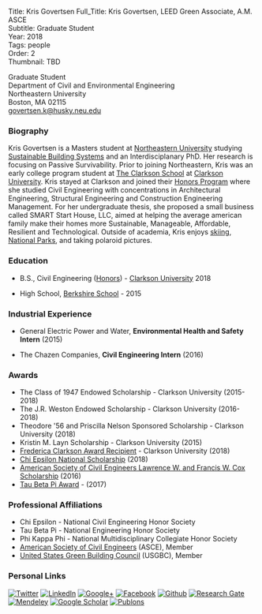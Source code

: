 Title: Kris Govertsen
Full_Title: Kris Govertsen, LEED Green Associate, A.M. ASCE  
Subtitle: Graduate Student  
Year: 2018  
Tags: people  
Order: 2  
Thumbnail: TBD

Graduate Student  
Department of Civil and Environmental Engineering  
Northeastern University  
Boston, MA 02115  
[govertsen.k@husky.neu.edu](mailto:govertsen.k@husky.neu.edu)

### Biography 

Kris Govertsen is a Masters student at [Northeastern University](http://www.neu.edu) studying [Sustainable Building Systems](https://www.northeastern.edu/graduate/program/master-of-science-in-sustainable-building-systems-5284/) and an Interdisciplanary PhD. Her research is focusing on Passive Survivability. Prior to joining Northeastern, Kris was an early college program student at [The Clarkson School](https://www.clarkson.edu/clarkson-school) at [Clarkson University]([https://www.clarkson.edu/](https://www.clarkson.edu/)). Kris stayed at Clarkson and joined their [Honors Program]([https://www.clarkson.edu/honors-program](https://www.clarkson.edu/honors-program)) where she studied Civil Engineering with concentrations in Architectural Engineering, Structural Engineering and Construction Engineering Management. For her undergraduate thesis, she proposed a small business called SMART Start House, LLC, aimed at helping the average american family make their homes more Sustainable, Manageable, Affordable, Resilient and Technological. Outside of academia, Kris enjoys [skiing](www.mthood.com), [National Parks](https://www.nps.gov/findapark/index.htm), and taking polaroid pictures.


### Education
- B.S., Civil Engineering ([Honors](https://www.clarkson.edu/honors-program)) - [Clarkson University](https://www.clarkson.edu/) 2018

- High School, [Berkshire School](www.berkshireschool.org) - 2015

### Industrial Experience
- General Electric Power and Water, **Environmental Health and Safety Intern** (2015)

-   The Chazen Companies, **Civil Engineering Intern** (2016)

### Awards

-   The Class of 1947 Endowed Scholarship - Clarkson University (2015-2018)
-   The J.R. Weston Endowed Scholarship - Clarkson University (2016-2018)
-   Theodore '56 and Priscilla Nelson Sponsored Scholarship - Clarkson University (2018)
-   Kristin M. Layn Scholarship - Clarkson University (2015)
-   [Frederica Clarkson Award Recipient]([https://www.clarkson.edu/news/clarkson-university-senior-krissy-govertsen-receives-frederica-clarkson-award](https://www.clarkson.edu/news/clarkson-university-senior-krissy-govertsen-receives-frederica-clarkson-award)) - Clarkson University (2018)
-   [Chi Epsilon National Scholarship](https://www.chi-epsilon.org/XEWebGeneral2/Documents/2018AwardRecipients.pdf) (2018)
-   [American Society of Civil Engineers Lawrence W. and Francis W. Cox Scholarship]([https://www.clarkson.edu/news/clarkson-university-student-named-2016-american-society-civil-engineers-scholar](https://www.clarkson.edu/news/clarkson-university-student-named-2016-american-society-civil-engineers-scholar)) (2016)
-   [Tau Beta Pi Award]([https://www.clarkson.edu/news/clarkson-university-students-earn-tau-beta-pi-awards](https://www.clarkson.edu/news/clarkson-university-students-earn-tau-beta-pi-awards)) - (2017)

### Professional Affiliations
- Chi Epsilon - National Civil Engineering Honor Society
-   Tau Beta Pi - National Engineering Honor Society
-   Phi Kappa Phi - National Multidisciplinary Collegiate Honor Society
- [American Society of Civil Engineers](http://www.asce.org/) (ASCE), Member  
- [United States Green Building Council](http://www.usgbc.org/) (USGBC), Member  

### Personal Links
[![Twitter](img/links/twitter_30x30.png)](https://twitter.com/thisismikekane) [![LinkedIn](img/links/linkedin_30x30.png)](https://www.linkedin.com/in/krissygovertsen) [![Google+](img/links/gplus_30x30.png)](https://plus.google.com/103584332441459826416/posts) [![Facebook](img/links/fb_30x30.png)](https://www.facebook.com/MBKane)  [![Github](img/links/github_30x30.png)](https://github.com/thisIsMikeKane/) [![Research Gate](img/links/researchgate_30x30.png)](http://localhost:8080/img/researchgate_64x64.png) [![Mendeley](img/links/mendeley_30x30.png)](http://localhost:8080/img/mendeley_64x64.png) [![Google Scholar](img/links/google_scholar_30x30.png)](https://scholar.google.com/citations?hl=en&user=bjgqH0MAAAAJ) [![Publons](img/links/publons_30x30.png)](https://publons.com/a/1349743/)
<!--stackedit_data:
eyJoaXN0b3J5IjpbLTE1MjQ2MjAxMDEsMTIyNTMzNzc4N119
-->